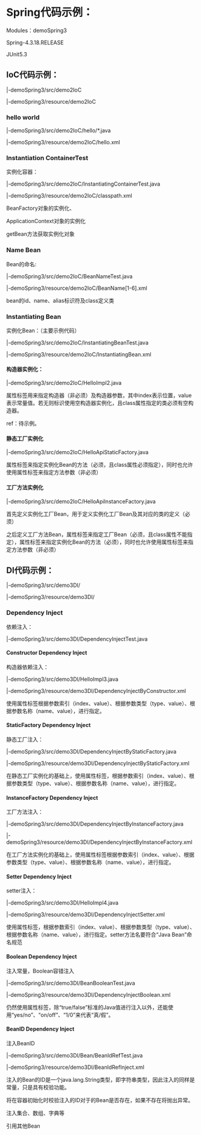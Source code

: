 # Spring代码示例：

Modules：demoSpring3

Spring-4.3.18.RELEASE

JUnit5.3



## IoC代码示例：

|-demoSpring3/src/demo2IoC

|-demoSpring3/resource/demo2IoC

### hello world

|-demoSpring3/src/demo2IoC/hello/*.java

|-demoSpring3/resource/demo2IoC/hello.xml

### Instantiation ContainerTest 

实例化容器：

|-demoSpring3/src/demo2IoC/InstantiatingContainerTest.java

|-demoSpring3/resource/demo2IoC/classpath.xml

BeanFactory对象的实例化、

ApplicationContext对象的实例化

getBean方法获取实例化对象

### Name Bean

Bean的命名:

|-demoSpring3/src/demo2IoC/BeanNameTest.java

|-demoSpring3/resource/demo2IoC/BeanName[1-6].xml

bean的id、name、alias标识符及class定义类

### Instantiating Bean

实例化Bean：（主要示例代码）

|-demoSpring3/src/demo2IoC/InstantiatingBeanTest.java

|-demoSpring3/resource/demo2IoC/InstantiatingBean.xml

#### 构造器实例化：

|-demoSpring3/src/demo2IoC/HelloImpl2.java

<constructor-arg>属性标签用来指定构造器（非必须）及构造器参数，其中index表示位置，value表示常量值。若无则标识使用空构造器实例化，且class属性指定的类必须有空构造器。

ref：待示例。

#### 静态工厂实例化

|-demoSpring3/src/demo2IoC/HelloApiStaticFactory.java

<factory-method>属性标签来指定实例化Bean的方法（必须，且class属性必须指定），同时也允许使用<constructor-arg>属性标签来指定方法参数（非必须）

#### 工厂方法实例化

|-demoSpring3/src/demo2IoC/HelloApiInstanceFactory.java

首先定义实例化工厂Bean，用于定义实例化工厂Bean及其对应的类的定义（必须）

之后定义工厂方法Bean，<factory-bean>属性标签来指定工厂Bean（必须，且class属性不能指定），<factory-method>属性标签来指定实例化Bean的方法（必须），同时也允许使用<constructor-arg>属性标签来指定方法参数（非必须）



## DI代码示例：

|-demoSpring3/src/demo3DI/

|-demoSpring3/resource/demo3DI/

### Dependency Inject

依赖注入：

|-demoSpring3/src/demo3DI/DependencyInjectTest.java



#### Constructor Dependency Inject

构造器依赖注入：

|-demoSpring3/src/demo3DI/HelloImpl3.java

|-demoSpring3/resource/demo3DI/DependencyInjectByConstructor.xml

使用<constructor-arg>属性标签根据参数索引（index、value）、根据参数类型（type、value）、根据参数名称（name、value），进行指定。

#### StaticFactory Dependency Inject

静态工厂注入：

|-demoSpring3/src/demo3DI/DependencyInjectByStaticFactory.java

|-demoSpring3/resource/demo3DI/DependencyInjectByStaticFactory.xml

在静态工厂实例化的基础上，使用<constructor-arg>属性标签，根据参数索引（index、value）、根据参数类型（type、value）、根据参数名称（name、value），进行指定。

#### InstanceFactory Dependency Inject

工厂方法注入：

|-demoSpring3/src/demo3DI/DependencyInjectByInstanceFactory.java

|-demoSpring3/resource/demo3DI/DependencyInjectByInstanceFactory.xml

在工厂方法实例化的基础上，使用<constructor-arg>属性标签根据参数索引（index、value）、根据参数类型（type、value）、根据参数名称（name、value），进行指定。

#### Setter Dependency Inject

setter注入：

|-demoSpring3/src/demo3DI/HelloImpl4.java

|-demoSpring3/resource/demo3DI/DependencyInjectSetter.xml

使用<property>属性标签，根据参数索引（index、value）、根据参数类型（type、value）、根据参数名称（name、value），进行指定。setter方法名要符合“Java Bean”命名规范

#### Boolean Dependency Inject

注入常量，Boolean容错注入

|-demoSpring3/src/demo3DI/BeanBooleanTest.java

|-demoSpring3/resource/demo3DI/DependencyInjectBoolean.xml

仍然使用<property>属性标签，除“true/false”标准的Java值进行注入以外，还能使用“yes/no”、“on/off”、“1/0”来代表“真/假”。

#### BeanID Dependency Inject

注入BeanID

|-demoSpring3/src/demo3DI/Bean/BeanIdRefTest.java

|-demoSpring3/resource/demo3DI/BeanIdRefInject.xml

注入的Bean的ID是一个java.lang.String类型，即字符串类型，因此注入的同样是常量，只是具有校验功能。

<idref bean="……"/>将在容器初始化时校验注入的ID对于的Bean是否存在，如果不存在将抛出异常。



注入集合、数组、字典等





引用其他Bean